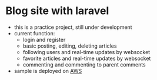 # Blog site with laravel
* this is a practice project, still under development
* current function: 
	- login and register 
	- basic posting, editing, deleting articles
	- following users and real-time updates by websocket
	- favorite articles and real-time updates by websocket
	- commenting and commenting to parent comments
* sample is deployed on [AWS](http://ec2-18-181-173-78.ap-northeast-1.compute.amazonaws.com/)


